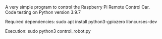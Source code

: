 A very simple program to control the Raspberry Pi Remote Control Car. Code testing on Python version 3.9.7

Required dependencies:
sudo apt install python3-gpiozero libncurses-dev

Execution:
sudo python3 control_robot.py